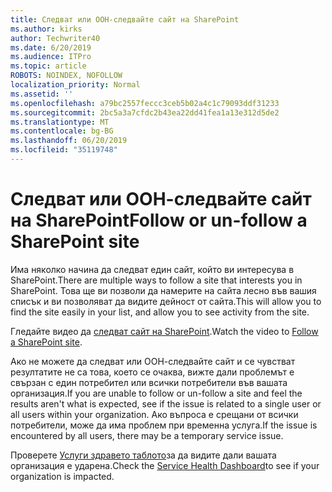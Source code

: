 ```yaml
---
title: Следват или ООН-следвайте сайт на SharePoint
ms.author: kirks
author: Techwriter40
ms.date: 6/20/2019
ms.audience: ITPro
ms.topic: article
ROBOTS: NOINDEX, NOFOLLOW
localization_priority: Normal
ms.assetid: ''
ms.openlocfilehash: a79bc2557feccc3ceb5b02a4c1c79093ddf31233
ms.sourcegitcommit: 2bc5a3a7cfdc2b43ea22dd41fea1a13e312d5de2
ms.translationtype: MT
ms.contentlocale: bg-BG
ms.lasthandoff: 06/20/2019
ms.locfileid: "35119748"
---
```

# <a name="follow-or-un-follow-a-sharepoint-site"></a><span data-ttu-id="27972-102">Следват или ООН-следвайте сайт на SharePoint</span><span class="sxs-lookup"><span data-stu-id="27972-102">Follow or un-follow a SharePoint site</span></span>

<span data-ttu-id="27972-103">Има няколко начина да следват един сайт, който ви интересува в SharePoint.</span><span class="sxs-lookup"><span data-stu-id="27972-103">There are multiple ways to follow a site that interests you in SharePoint.</span></span> <span data-ttu-id="27972-104">Това ще ви позволи да намерите на сайта лесно във вашия списък и ви позволяват да видите дейност от сайта.</span><span class="sxs-lookup"><span data-stu-id="27972-104">This will allow you to find the site easily in your list, and allow you to see activity from the site.</span></span> 

<span data-ttu-id="27972-105">Гледайте видео да [следват сайт на SharePoint](https://support.office.com/en-us/article/Video-Follow-a-SharePoint-site-33DB6FA5-9528-45D7-BCC7-F9C1FAAACAE0).</span><span class="sxs-lookup"><span data-stu-id="27972-105">Watch the video to [Follow a SharePoint site](https://support.office.com/en-us/article/Video-Follow-a-SharePoint-site-33DB6FA5-9528-45D7-BCC7-F9C1FAAACAE0).</span></span> 

<span data-ttu-id="27972-106">Ако не можете да следват или ООН-следвайте сайт и се чувстват резултатите не са това, което се очаква, вижте дали проблемът е свързан с един потребител или всички потребители във вашата организация.</span><span class="sxs-lookup"><span data-stu-id="27972-106">If you are unable to follow or un-follow a site and feel the results aren't what is expected, see if the issue is related to a single user or all users within your organization.</span></span> <span data-ttu-id="27972-107">Ако въпроса е срещани от всички потребители, може да има проблем при временна услуга.</span><span class="sxs-lookup"><span data-stu-id="27972-107">If the issue is encountered by all users, there may be a temporary service issue.</span></span> 

<span data-ttu-id="27972-108">Проверете [Услуги здравето таблото](https://admin.microsoft.com/AdminPortal/Home#/servicehealth)за да видите дали вашата организация е ударена.</span><span class="sxs-lookup"><span data-stu-id="27972-108">Check the [Service Health Dashboard](https://admin.microsoft.com/AdminPortal/Home#/servicehealth)to see if your organization is impacted.</span></span>
